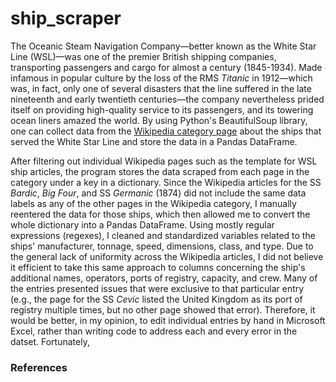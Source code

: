 # ship_scraper

The Oceanic Steam Navigation Company—better known as the White Star Line (WSL)—was one of the premier British shipping companies, transporting passengers and cargo for almost a century (1845-1934). Made infamous in popular culture by the loss of the RMS <i>Titanic</i> in 1912—which was, in fact, only one of several disasters that the line suffered in the late nineteenth and early twentieth centuries—the company nevertheless prided itself on providing high-quality service to its passengers, and its towering ocean liners amazed the world. By using Python's BeautifulSoup library, one can collect data from the <a href="https://en.wikipedia.org/wiki/Category:Ships_of_the_White_Star_Line">Wikipedia category page</a> about the ships that served the White Star Line and store the data in a Pandas DataFrame.

After filtering out individual Wikipedia pages such as the template for WSL ship articles, the program stores the data scraped from each page in the category under a key in a dictionary. Since the Wikipedia articles for the SS <i>Bardic</i>, <i>Big Four</i>, and SS <i>Germanic</i> (1874) did not include the same data labels as any of the other pages in the Wikipedia category, I manually reentered the data for those ships, which then allowed me to convert the whole dictionary into a Pandas DataFrame. Using mostly regular expressions (regexes), I cleaned and standardized variables related to the ships' manufacturer, tonnage, speed, dimensions, class, and type. Due to the general lack of uniformity across the Wikipedia articles, I did not believe it efficient to take this same approach to columns concerning the ship's additional names, operators, ports of registry, capacity, and crew. Many of the entries presented issues that were exclusive to that particular entry (e.g., the page for the SS <i>Cevic</i> listed the United Kingdom as its port of registry multiple times, but no other page showed that error). Therefore, it would be better, in my opinion, to edit individual entries by hand in Microsoft Excel, rather than writing code to address each and every error in the datset. Fortunately, 


### References
 